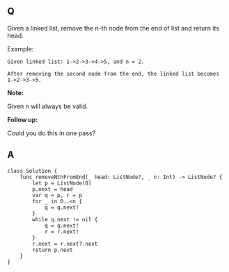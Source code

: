 ## Q

Given a linked list, remove the n-th node from the end of list and return its head.

Example:

```
Given linked list: 1->2->3->4->5, and n = 2.

After removing the second node from the end, the linked list becomes 1->2->3->5.
```

**Note:**

Given n will always be valid.

**Follow up:**

Could you do this in one pass?


## A

```
class Solution {
    func removeNthFromEnd(_ head: ListNode?, _ n: Int) -> ListNode? {
        let p = ListNode(0)
        p.next = head
        var q = p, r = p
        for _ in 0..<n {
            q = q.next!
        }
        while q.next != nil {
            q = q.next!
            r = r.next!
        }
        r.next = r.next?.next
        return p.next
    }
}
```

